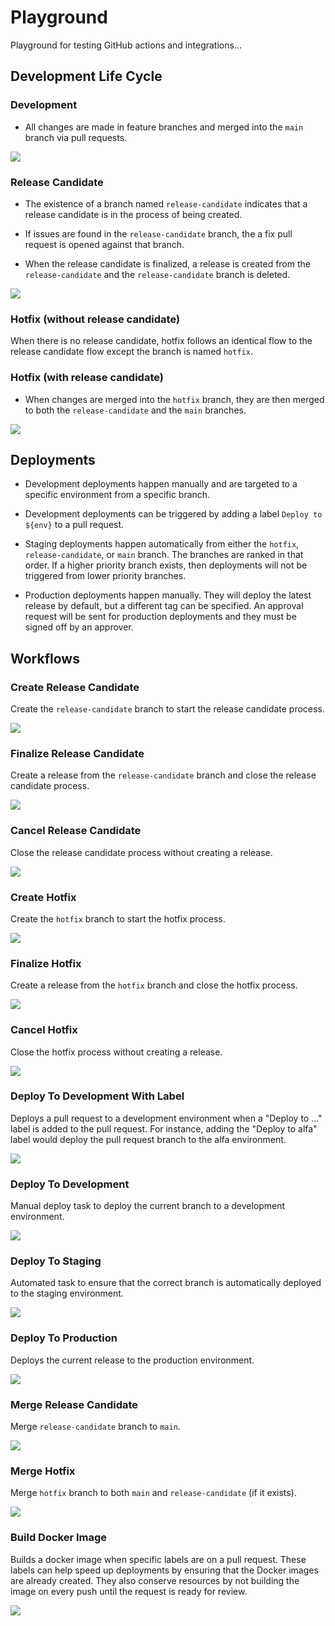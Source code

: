 # Playground

Playground for testing GitHub actions and integrations...

## Development Life Cycle
### Development

- All changes are made in feature branches and merged into the `main` branch via pull requests.

[![](https://mermaid.ink/img/pako:eNqdkbEOwjAMRH-l8lyGdsyMxMTEmsUkbhPRJJVxBlT13wlQJKSCQHg6nc9v8E1gkiVQ0HvZMY5Ox6qMSSF4WesjYzSu6gglM22aJeHInFKWlf9KeWYC-vgW1n6AtT_BAnFPX1nNH6zlRkeooWxKzJZ_TTdXgzgKpEEVaanDPIgGHecSxSzpcIkGlHCmGvJoUWjrsWcMoDoczsUl6yXx_tHBvYr5ClPdhQA?type=png)](https://mermaid-js.github.io/mermaid-live-editor/edit#pako:eNqdkbEOwjAMRH-l8lyGdsyMxMTEmsUkbhPRJJVxBlT13wlQJKSCQHg6nc9v8E1gkiVQ0HvZMY5Ox6qMSSF4WesjYzSu6gglM22aJeHInFKWlf9KeWYC-vgW1n6AtT_BAnFPX1nNH6zlRkeooWxKzJZ_TTdXgzgKpEEVaanDPIgGHecSxSzpcIkGlHCmGvJoUWjrsWcMoDoczsUl6yXx_tHBvYr5ClPdhQA)

### Release Candidate

- The existence of a branch named `release-candidate` indicates that a release candidate is in the process of being created.

- If issues are found in the `release-candidate` branch, the a fix pull request is opened against that branch.

- When the release candidate is finalized, a release is created from the `release-candidate` and the `release-candidate` branch is deleted.

[![](https://mermaid.ink/img/pako:eNqlkzFPwzAQhf-KdXM7JDBlbsXExIayHPYlsYjtyD0jUNX_jt3EiBJCoGSy7t6999nKHUE6RVBBq_nO49DVVsRPOmM0z89PHq3sREPIwdN28MJ5Rb4SxaTtSD67wJ8U3xhmkUFtFzM89YQH2kq0SitkylHlr1yuJTHkW5oPZeGM6vJd9GscKTLpzQ-JC0ZT_OizArlg8Ze4C-4yc99-fcKx_b_blFfeZiVixBFaVaKGSSNeihoEY5tq6bz6x8AGIkWsq7gKx9SrgTsyVEPyUNRg6DkZnaIUA7uHNyuhYh9oA2FIPDuNrUcDVYP9IVZJaXb-flyv85Zl5f7c-RAOaB-dy4Ond2pPNEM?type=png)](https://mermaid-js.github.io/mermaid-live-editor/edit#pako:eNqlkzFPwzAQhf-KdXM7JDBlbsXExIayHPYlsYjtyD0jUNX_jt3EiBJCoGSy7t6999nKHUE6RVBBq_nO49DVVsRPOmM0z89PHq3sREPIwdN28MJ5Rb4SxaTtSD67wJ8U3xhmkUFtFzM89YQH2kq0SitkylHlr1yuJTHkW5oPZeGM6vJd9GscKTLpzQ-JC0ZT_OizArlg8Ze4C-4yc99-fcKx_b_blFfeZiVixBFaVaKGSSNeihoEY5tq6bz6x8AGIkWsq7gKx9SrgTsyVEPyUNRg6DkZnaIUA7uHNyuhYh9oA2FIPDuNrUcDVYP9IVZJaXb-flyv85Zl5f7c-RAOaB-dy4Ond2pPNEM)

### Hotfix (without release candidate)

When there is no release candidate, hotfix follows an identical flow to the release candidate flow except the branch is named `hotfix`.

### Hotfix (with release candidate)

- When changes are merged into the `hotfix` branch, they are then merged to both the `release-candidate` and the `main` branches.

[![](https://mermaid.ink/img/pako:eNqlVMFuwyAM_RXEuT002S45b9ppp90qLh44CVoCEYVqU9V_H2lCRkuSThsnZD-_ZxubE-VaIC1oJe2Lga5mivjDddtKO9zfDShekxLBOoPbzhBtBJqC7EZsjfxDOxshUpIJ1IJUsZtIURBGDTYIB2SUWKh6w3HH6JV-rW0pP4N2_j_tkXNU3XJQQgqwGOizxcgWTYWpXAAmjIv9DMiffj7cEV3iDvihQzNNizQeV9oTxw-KU_jvqoyD7tQyC7oyzkwHOWbRgGRhQJK0VodgNfeE4a9vsToHt1XlUVV5UtXtxjBFN9Rn4e3CL-6p9zFqa2z9-vQcAktwje2Jzh4Kzuq3L8VpYY3DDXVdn8-ThMpAS4sSmoO3opBWm9fhM7j8CQH5fPFMwA7UXusQeP4Gm-hu4A?type=png)](https://mermaid-js.github.io/mermaid-live-editor/edit#pako:eNqlVMFuwyAM_RXEuT002S45b9ppp90qLh44CVoCEYVqU9V_H2lCRkuSThsnZD-_ZxubE-VaIC1oJe2Lga5mivjDddtKO9zfDShekxLBOoPbzhBtBJqC7EZsjfxDOxshUpIJ1IJUsZtIURBGDTYIB2SUWKh6w3HH6JV-rW0pP4N2_j_tkXNU3XJQQgqwGOizxcgWTYWpXAAmjIv9DMiffj7cEV3iDvihQzNNizQeV9oTxw-KU_jvqoyD7tQyC7oyzkwHOWbRgGRhQJK0VodgNfeE4a9vsToHt1XlUVV5UtXtxjBFN9Rn4e3CL-6p9zFqa2z9-vQcAktwje2Jzh4Kzuq3L8VpYY3DDXVdn8-ThMpAS4sSmoO3opBWm9fhM7j8CQH5fPFMwA7UXusQeP4Gm-hu4A)

## Deployments

- Development deployments happen manually and are targeted to a specific environment from a specific branch.

- Development deployments can be triggered by adding a label `Deploy to ${env}` to a pull request.

- Staging deployments happen automatically from either the `hotfix`, `release-candidate`, or `main` branch. The branches are ranked in that order. If a higher priority branch exists, then deployments will not be triggered from lower priority branches.

- Production deployments happen manually. They will deploy the latest release by default, but a different tag can be specified. An approval request will be sent for production deployments and they must be signed off by an approver.

## Workflows

### Create Release Candidate

Create the `release-candidate` branch to start the release candidate process.

[![](https://mermaid.ink/img/pako:eNptUbtuwzAM_BWBc_wDHlKgdbt1abNZHRiJroXKVKEHksD2v0eWjQKBq4HQHY_kSRxBOU1QQ2fdRfXoozg1kkU-PnH7kVhcnP9Zsl8rffbIqn-9mhDD6MkSBqoUsjYaI0nJVFJP8ypXnjL9XIralwLErmpruk3Qjqltcthwh8a2bzlk_GdNVNXxwcveXZZcxXSjMJUW_wqOYmI3Pbjc-y66xZVkOMBAfkCj85-Ni1RC7GkgCXW-auow2ShB8pylmKL7vLGCOvpEB0i_y2sbg98eB6g7tCGzpE10_n3dQ1nHfAcaNoxW?type=png)](https://mermaid-js.github.io/mermaid-live-editor/edit#pako:eNptUbtuwzAM_BWBc_wDHlKgdbt1abNZHRiJroXKVKEHksD2v0eWjQKBq4HQHY_kSRxBOU1QQ2fdRfXoozg1kkU-PnH7kVhcnP9Zsl8rffbIqn-9mhDD6MkSBqoUsjYaI0nJVFJP8ypXnjL9XIralwLErmpruk3Qjqltcthwh8a2bzlk_GdNVNXxwcveXZZcxXSjMJUW_wqOYmI3Pbjc-y66xZVkOMBAfkCj85-Ni1RC7GkgCXW-auow2ShB8pylmKL7vLGCOvpEB0i_y2sbg98eB6g7tCGzpE10_n3dQ1nHfAcaNoxW)

### Finalize Release Candidate

Create a release from the `release-candidate` branch and close the release candidate process.

[![](https://mermaid.ink/img/pako:eNp1ksFuwyAMhl_F4ty-QA6d1GXbZbt0vYUdWHBStAQqMGurpu8-B5JpVbscCLZ__8Ann0XtNIpCNJ071DvlCbaltMCfj7baRAsH57_G6kdOf3pl693T0QQKZ48dqoDLWllttCKU0mYBYFI8XHJXi_TK5UCb3LFVbfWCBF1KwuQDpNr5mNjvR9Ga_2MayIHFI8E3-mCcnWS1R3aYTKvHFM1uk0RzRLhOt6rKFMDNvadnzS3OYlXyMsWNMl31zAvHv3BguVxd0bjlw5IjDCcMQ7K4K1jBYN1wD9C_5PLJGdAVrVS4QnKHUhL9hXKLKUv4_dKKhejR98poHpLzKJWCdtijFAVvNTYqdiSFtBeWqkju_WRrUZCPuBBxP8ItjWq96kXRqC5wFrUh59_y4KX5u_wAyKfgcA?type=png)](https://mermaid-js.github.io/mermaid-live-editor/edit#pako:eNp1ksFuwyAMhl_F4ty-QA6d1GXbZbt0vYUdWHBStAQqMGurpu8-B5JpVbscCLZ__8Ann0XtNIpCNJ071DvlCbaltMCfj7baRAsH57_G6kdOf3pl693T0QQKZ48dqoDLWllttCKU0mYBYFI8XHJXi_TK5UCb3LFVbfWCBF1KwuQDpNr5mNjvR9Ga_2MayIHFI8E3-mCcnWS1R3aYTKvHFM1uk0RzRLhOt6rKFMDNvadnzS3OYlXyMsWNMl31zAvHv3BguVxd0bjlw5IjDCcMQ7K4K1jBYN1wD9C_5PLJGdAVrVS4QnKHUhL9hXKLKUv4_dKKhejR98poHpLzKJWCdtijFAVvNTYqdiSFtBeWqkju_WRrUZCPuBBxP8ItjWq96kXRqC5wFrUh59_y4KX5u_wAyKfgcA)

### Cancel Release Candidate

Close the release candidate process without creating a release.

[![](https://mermaid.ink/img/pako:eNplUDsOwjAMvUrkmV6gAwPKygJsDYNJXFrROshNVKGqd8dtBRLCgz_Pz0-2J_AxEJRQd3H0DUoyF-vYqEnm6pTZjFEeS_e6wYE6SnQQZN9Udi2MaMCBCo8c2oCK3Nb-ZyQyVVad1l9tUxT7H7F_-Y2ic45hBz1Jj23QXaeF6iA11JODUtNANeYuOXA8KxVziucXeyiTZNpBfi5L2Rbvgj2UNXaDohTaFOW43b--YX4DFFFcFg?type=png)](https://mermaid-js.github.io/mermaid-live-editor/edit#pako:eNplUDsOwjAMvUrkmV6gAwPKygJsDYNJXFrROshNVKGqd8dtBRLCgz_Pz0-2J_AxEJRQd3H0DUoyF-vYqEnm6pTZjFEeS_e6wYE6SnQQZN9Udi2MaMCBCo8c2oCK3Nb-ZyQyVVad1l9tUxT7H7F_-Y2ic45hBz1Jj23QXaeF6iA11JODUtNANeYuOXA8KxVziucXeyiTZNpBfi5L2Rbvgj2UNXaDohTaFOW43b--YX4DFFFcFg)

### Create Hotfix

Create the `hotfix` branch to start the hotfix process.

[![](https://mermaid.ink/img/pako:eNp1UstOwzAQ_BXL5_YHcgAJAggJJFR6Szgs8SaxSOzIXqut0v47GztAoSGH1T5mx5nRjrKyCmUm687uqhYciW1eGsGfC6bYBCN21n1M07fU1mYIVDxOUTjsEDwKgmaecvbi0KOhcQuNGFJ-fUrTBukJCD1t0iJDigck0cXmAt27A1O1d3vtyY-tpVrvBcbqi7JyyMs3EVfcxkLMwLQ8MylrsMg5zHUNuivuOXD9rVes11dJ4JnW2PzR9VdnHB8P6I-__nYZZuxxyYR_3Ylbl7TnHYbs5_cnTYuA-eVzry7di7jJptLIlezR9aAVX8Y4QUtJLfZYyoxThTWEjkpZmhNDIZB9PZhKZuQCrmQYFJPmGhoHvcxq6Dx3UWmy7jldWzy60ydz09vt?type=png)](https://mermaid-js.github.io/mermaid-live-editor/edit#pako:eNp1UstOwzAQ_BXL5_YHcgAJAggJJFR6Szgs8SaxSOzIXqut0v47GztAoSGH1T5mx5nRjrKyCmUm687uqhYciW1eGsGfC6bYBCN21n1M07fU1mYIVDxOUTjsEDwKgmaecvbi0KOhcQuNGFJ-fUrTBukJCD1t0iJDigck0cXmAt27A1O1d3vtyY-tpVrvBcbqi7JyyMs3EVfcxkLMwLQ8MylrsMg5zHUNuivuOXD9rVes11dJ4JnW2PzR9VdnHB8P6I-__nYZZuxxyYR_3Ylbl7TnHYbs5_cnTYuA-eVzry7di7jJptLIlezR9aAVX8Y4QUtJLfZYyoxThTWEjkpZmhNDIZB9PZhKZuQCrmQYFJPmGhoHvcxq6Dx3UWmy7jldWzy60ydz09vt)

### Finalize Hotfix

Create a release from the `hotfix` branch and close the hotfix process.

[![](https://mermaid.ink/img/pako:eNp1kkFugzAQRa8y8jq5AItUSmm7aTdpdrgLFwawCnZkjxsiyN072KRqlJSF8Xw_fXu-ZhSlrVBkou7ssWyVI9jn0gB_LphiFwwcrfuaTz-S_OmUKdunQXvyY2up1oOUJqmAUX44J7RBelWEnnbYofK4V03xggRdFMElFUg1F-_QH2Zoy_9ZBrJgcCD4Rue1NQtWOmSHxbR4jNXFbUEqrgi38VVFHgtIj10auHDWYJHzstS10l3xzAvXvzHAer256vs2CUYGmE7op2hxF9jAZOx0L5V_40o3p1SuIooHVznciSZCf5O4zSYh3L80YiV6dL3SFY_DOKNSUIs9SpHxtsJahY6kkObMqApk30-mFBm5gCsRDhVfnGvVONWLrFadZxUrTda9pRGLk3b-AY7C2D4?type=png)](https://mermaid-js.github.io/mermaid-live-editor/edit#pako:eNp1kkFugzAQRa8y8jq5AItUSmm7aTdpdrgLFwawCnZkjxsiyN072KRqlJSF8Xw_fXu-ZhSlrVBkou7ssWyVI9jn0gB_LphiFwwcrfuaTz-S_OmUKdunQXvyY2up1oOUJqmAUX44J7RBelWEnnbYofK4V03xggRdFMElFUg1F-_QH2Zoy_9ZBrJgcCD4Rue1NQtWOmSHxbR4jNXFbUEqrgi38VVFHgtIj10auHDWYJHzstS10l3xzAvXvzHAer256vs2CUYGmE7op2hxF9jAZOx0L5V_40o3p1SuIooHVznciSZCf5O4zSYh3L80YiV6dL3SFY_DOKNSUIs9SpHxtsJahY6kkObMqApk30-mFBm5gCsRDhVfnGvVONWLrFadZxUrTda9pRGLk3b-AY7C2D4)

### Cancel Hotfix

Close the hotfix process without creating a release.

[![](https://mermaid.ink/img/pako:eNplTzEOwjAM_ErkmX6gAwPKygJsDYNJHFqRJig4Kqjq33FbgYTwYPnO55NvBJscQQ0-pMG2mFmdtIlKKpfYHEpUQ8q3eXteaUeBmHYZo20bvQDVJvbdU10W8qNLkRotTfDXUFXV9sfh33OVyJ2JsIGeco-dkwfHWWqAW-rJQC2jI48lsAETJ5Fi4XR8RQs150IbKHeHTLrDa8Yeao_hISy5jlPer6GX7NMb5HJX_Q?type=png)](https://mermaid-js.github.io/mermaid-live-editor/edit#pako:eNplTzEOwjAM_ErkmX6gAwPKygJsDYNJHFqRJig4Kqjq33FbgYTwYPnO55NvBJscQQ0-pMG2mFmdtIlKKpfYHEpUQ8q3eXteaUeBmHYZo20bvQDVJvbdU10W8qNLkRotTfDXUFXV9sfh33OVyJ2JsIGeco-dkwfHWWqAW-rJQC2jI48lsAETJ5Fi4XR8RQs150IbKHeHTLrDa8Yeao_hISy5jlPer6GX7NMb5HJX_Q)

### Deploy To Development With Label

Deploys a pull request to a development environment when a "Deploy to ..." label is added to the pull request. For instance, adding the "Deploy to alfa" label would deploy the pull request branch to the alfa environment.

[![](https://mermaid.ink/img/pako:eNp1kk1OwzAQha9ied1eIAsQKN2BhICd3cU0njQW_gnOuFClvTuuXYEpJYvEefONxu9pZt55hbzhvfEf3QCB2GsrHUuPgQ0acacUG6MxLOB7xImKvC7IAFOLo_H7h5M4P1WclC5Vmcrl0nR7LF1bpJXb6eCdRUdi9UkBOmL4o7E-ePtrUkDrd5jHiOd8LuVC1hc8N2yiNkqI-9OHtb57w8C0hS2uz0C5mRDFAINxNLoD0t59E96haNMr_VeRsOXy5sL5tTQydtjjdLgw_D_s_CEPvRZTJqoU_sSSgey6CiCLxWntush5El9wi8GCVmkJ5hMkOQ1oUfImHRX2EA1JLt0xoRDJv-xdxxsKERc8jgoIWw3bAJY3PZgpqag0-fBYFivv1_ELHtDU8g?type=png)](https://mermaid-js.github.io/mermaid-live-editor/edit#pako:eNp1kk1OwzAQha9ied1eIAsQKN2BhICd3cU0njQW_gnOuFClvTuuXYEpJYvEefONxu9pZt55hbzhvfEf3QCB2GsrHUuPgQ0acacUG6MxLOB7xImKvC7IAFOLo_H7h5M4P1WclC5Vmcrl0nR7LF1bpJXb6eCdRUdi9UkBOmL4o7E-ePtrUkDrd5jHiOd8LuVC1hc8N2yiNkqI-9OHtb57w8C0hS2uz0C5mRDFAINxNLoD0t59E96haNMr_VeRsOXy5sL5tTQydtjjdLgw_D_s_CEPvRZTJqoU_sSSgey6CiCLxWntush5El9wi8GCVmkJ5hMkOQ1oUfImHRX2EA1JLt0xoRDJv-xdxxsKERc8jgoIWw3bAJY3PZgpqag0-fBYFivv1_ELHtDU8g)

### Deploy To Development

Manual deploy task to deploy the current branch to a development environment.

[![](https://mermaid.ink/img/pako:eNpNULFuQyEM_BXkOfmBN3SoWDp0abtBBvfhl6CAjSgkiqL8e3kQRc-Dbc4n7nR3mMURTLAEuc4nzEX9aMuqVa5sviqrq-Tzej0M2HOqxXysXTm6UJAUiYsivvgsvO5P5m_1wRnzvg6lZT5TVj7ikQ5PgqMU5GaM7lNhSsHPWLzwiyFMRrfW3i9Xar9_GzY2jjrYFTfiHRwqW8UBt18tww4i5YjetQzuK8lCOVEkC1NbHS1YQ7Fg-dGoWIt833iGqeRKO6jJYSHt8ZgxwrRg-GsoOV8kf45ce7yPf58VeZo?type=png)](https://mermaid-js.github.io/mermaid-live-editor/edit#pako:eNpNULFuQyEM_BXkOfmBN3SoWDp0abtBBvfhl6CAjSgkiqL8e3kQRc-Dbc4n7nR3mMURTLAEuc4nzEX9aMuqVa5sviqrq-Tzej0M2HOqxXysXTm6UJAUiYsivvgsvO5P5m_1wRnzvg6lZT5TVj7ikQ5PgqMU5GaM7lNhSsHPWLzwiyFMRrfW3i9Xar9_GzY2jjrYFTfiHRwqW8UBt18tww4i5YjetQzuK8lCOVEkC1NbHS1YQ7Fg-dGoWIt833iGqeRKO6jJYSHt8ZgxwrRg-GsoOV8kf45ce7yPf58VeZo)

### Deploy To Staging

Automated task to ensure that the correct branch is automatically deployed to the staging environment.

[![](https://mermaid.ink/img/pako:eNqNVMluwyAQ_RXEufkBH1opcY-5tL2ZHCYwjlExWBiriZL8e1ncxk281AczzLw3uzhTbgTSjJbKfPEKrCMfOdPEfzXaAxYbb06i2CV9ZVwpj2sLmlfndGFM7-P95ZowFhVCixvQQgpw2KN79Yr_6B-INUjdg4P4YB8Gfz3K1rVvm_skCEbDNGXrPS-QxgtI9Jky7rzsO6lEUazDQXLDP9ESWcMBd30vBTbKnIoijyeBplGSg5NG_yKMxiL3P38fzIWsVs9_KnusNUIuJ2wvKY8phDaXiXLnWjHwPjaTZWoIe5v29HQHgUIvloDB7aDcW4TZhMNGjBOCv7m4gfnPFG_Q6ZYn5PIOjoZcJtx1J4rRkhZxuJRJHX3TJ-qXzndG-IfiHECMugprZDTzosASOuUYZfrqodA5837SnGbOdvhEuybkkks4WKhpVoJqvRaFdMZu0-MT36DrN6y5nAk?type=png)](https://mermaid-js.github.io/mermaid-live-editor/edit#pako:eNqNVMluwyAQ_RXEufkBH1opcY-5tL2ZHCYwjlExWBiriZL8e1ncxk281AczzLw3uzhTbgTSjJbKfPEKrCMfOdPEfzXaAxYbb06i2CV9ZVwpj2sLmlfndGFM7-P95ZowFhVCixvQQgpw2KN79Yr_6B-INUjdg4P4YB8Gfz3K1rVvm_skCEbDNGXrPS-QxgtI9Jky7rzsO6lEUazDQXLDP9ESWcMBd30vBTbKnIoijyeBplGSg5NG_yKMxiL3P38fzIWsVs9_KnusNUIuJ2wvKY8phDaXiXLnWjHwPjaTZWoIe5v29HQHgUIvloDB7aDcW4TZhMNGjBOCv7m4gfnPFG_Q6ZYn5PIOjoZcJtx1J4rRkhZxuJRJHX3TJ-qXzndG-IfiHECMugprZDTzosASOuUYZfrqodA5837SnGbOdvhEuybkkks4WKhpVoJqvRaFdMZu0-MT36DrN6y5nAk)

### Deploy To Production

Deploys the current release to the production environment.

[![](https://mermaid.ink/img/pako:eNp9krFuwyAQhl8FMScv4KFSK0td2sXJhjNc4ezQYHDx0Shy_O7F4FZRasUDmP--s_isG7l0CnnBG-PO8gie2L6sLYuPD1ZUwbKz86e5esjxgPQGhANVaBAGFDskZlLCfI4Wsr0j99CK138wI2iXho-gjRLiZd5Y6eQJPdMdtHhYAI9fIbY-971332DGKp8ZLMGUMYW9cRchyrTPVaMlkHb290PKWRRlXOL5z5Ztt09rl173fkyvFFJDUryxTeGd1qprAq9ZFNV1cXyAevxESQmNnrc_JtVzyDe8Q9-BVnEExhmqOR2xw5oX8VVhA8FQzWs7RRQCud3FSl6QD7jhoVfRsdTQeuh40YAZYopKk_PveazSdE0_CZ3WTw?type=png)](https://mermaid-js.github.io/mermaid-live-editor/edit#pako:eNp9krFuwyAQhl8FMScv4KFSK0td2sXJhjNc4ezQYHDx0Shy_O7F4FZRasUDmP--s_isG7l0CnnBG-PO8gie2L6sLYuPD1ZUwbKz86e5esjxgPQGhANVaBAGFDskZlLCfI4Wsr0j99CK138wI2iXho-gjRLiZd5Y6eQJPdMdtHhYAI9fIbY-971332DGKp8ZLMGUMYW9cRchyrTPVaMlkHb290PKWRRlXOL5z5Ztt09rl173fkyvFFJDUryxTeGd1qprAq9ZFNV1cXyAevxESQmNnrc_JtVzyDe8Q9-BVnEExhmqOR2xw5oX8VVhA8FQzWs7RRQCud3FSl6QD7jhoVfRsdTQeuh40YAZYopKk_PveazSdE0_CZ3WTw)

### Merge Release Candidate

Merge `release-candidate` branch to `main`.

[![](https://mermaid.ink/img/pako:eNp9kTtuwzAMhq8icI4v4KFdvBopmm5WBkKiEwOy5OqBIrB999JSgKRpWg0C-evjQ-QMymmCGnrjvtQZfRQfjbSCz0j-RJ0nQxioUmj1oDFS0fXxDmpxsF27WeIXLqWNToxMPEYcklIUwpwDGQvF75N5XQvqJrIb-ZaMeafPRCF2e9bExAKXyso1rXaWuoYv9u8Kiap6uZV86ODn47Wf511mdLlQWHKl_yDrlmed__mlHFWSwg44Jw9L80bmLUJCPNNIEmo2NfWYTJQg7coopugOF6ugjj7RDtK0DbwZ8ORxhLpHE1glPUTn27LlvOz1G1ZYrx4?type=png)](https://mermaid-js.github.io/mermaid-live-editor/edit#pako:eNp9kTtuwzAMhq8icI4v4KFdvBopmm5WBkKiEwOy5OqBIrB999JSgKRpWg0C-evjQ-QMymmCGnrjvtQZfRQfjbSCz0j-RJ0nQxioUmj1oDFS0fXxDmpxsF27WeIXLqWNToxMPEYcklIUwpwDGQvF75N5XQvqJrIb-ZaMeafPRCF2e9bExAKXyso1rXaWuoYv9u8Kiap6uZV86ODn47Wf511mdLlQWHKl_yDrlmed__mlHFWSwg44Jw9L80bmLUJCPNNIEmo2NfWYTJQg7coopugOF6ugjj7RDtK0DbwZ8ORxhLpHE1glPUTn27LlvOz1G1ZYrx4)

### Merge Hotfix

Merge `hotfix` branch to both `main` and `release-candidate` (if it exists).

[![](https://mermaid.ink/img/pako:eNqNVE1vgzAM_Sso5_IHOGyHsSPa1O5GeoiIKUghYSTRWgH_fSaAYIyPckCJ7edn-yWpSaI4kICkQv0kGauM9xVS6eFXQHWDOFMmze_9hl9nnojlMo66lVeBAKbBT5jkOWcGKJVGeQVGLBEXmySgde2AGKb7fWrFa9uHqhJkF_lphTjDtwVt4g-0eSUakMpZhrQD8dvI-37PtdH1Wj3gXCOJq-e8QA_d9B33LfzLdN3BP9fbEvVMn1xJiEP84X5WgOf7L9NoF5P-6xxqW1fDhTYP0M3GRPdgUjVrmm2K6VB7NOu-iawbxnGk62ZVph0Fp5ltaHus_ox9KvQYME5x53Q8dYRcto6YnAiy4hXkeLnrDkuJyaAASgJcckiZFYYSKlsMZdaoy0MmJDCVhROxZZc3zNmtYgUJUiY0WoHnRlVR_2C4d6P9Bfveh5E?type=png)](https://mermaid-js.github.io/mermaid-live-editor/edit#pako:eNqNVE1vgzAM_Sso5_IHOGyHsSPa1O5GeoiIKUghYSTRWgH_fSaAYIyPckCJ7edn-yWpSaI4kICkQv0kGauM9xVS6eFXQHWDOFMmze_9hl9nnojlMo66lVeBAKbBT5jkOWcGKJVGeQVGLBEXmySgde2AGKb7fWrFa9uHqhJkF_lphTjDtwVt4g-0eSUakMpZhrQD8dvI-37PtdH1Wj3gXCOJq-e8QA_d9B33LfzLdN3BP9fbEvVMn1xJiEP84X5WgOf7L9NoF5P-6xxqW1fDhTYP0M3GRPdgUjVrmm2K6VB7NOu-iawbxnGk62ZVph0Fp5ltaHus_ox9KvQYME5x53Q8dYRcto6YnAiy4hXkeLnrDkuJyaAASgJcckiZFYYSKlsMZdaoy0MmJDCVhROxZZc3zNmtYgUJUiY0WoHnRlVR_2C4d6P9Bfveh5E)

### Build Docker Image

Builds a docker image when specific labels are on a pull request. These labels can help speed up deployments by ensuring that the Docker images are already created. They also conserve resources by not building the image on every push until the request is ready for review.

[![](https://mermaid.ink/img/pako:eNptUc1qwzAMfhWjc_sCOWxs5NhBYbvZPaix0pg5ducfRkny7lXtbsugPgh9P-gT1gSd1wQN9NZ_dwOGJD5a5QS_c46D3HPhzloR6CtTTIcqWjySlS9a_xMrfbcMGHc3OO1XDqUc8-KYjdXV_bxUe6GkfC1K67tPCsKMeKLDfZ72jmTLhfHfhmK7ffqNWu32gP9BRZovFOca-kh1fi6Bq92KUDnYwEhhRKP556abR0EaaCQFDbeaesw2KVBuYSvm5N8vroMmhUwbyGeNiVqDp4AjND3ayCxpk3x4q9coR1muGS-KZg?type=png)](https://mermaid-js.github.io/mermaid-live-editor/edit#pako:eNptUc1qwzAMfhWjc_sCOWxs5NhBYbvZPaix0pg5ducfRkny7lXtbsugPgh9P-gT1gSd1wQN9NZ_dwOGJD5a5QS_c46D3HPhzloR6CtTTIcqWjySlS9a_xMrfbcMGHc3OO1XDqUc8-KYjdXV_bxUe6GkfC1K67tPCsKMeKLDfZ72jmTLhfHfhmK7ffqNWu32gP9BRZovFOca-kh1fi6Bq92KUDnYwEhhRKP556abR0EaaCQFDbeaesw2KVBuYSvm5N8vroMmhUwbyGeNiVqDp4AjND3ayCxpk3x4q9coR1muGS-KZg)
